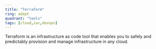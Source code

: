 ```yaml
---
title: "Terraform"
ring: adopt
quadrant: "tools"
tags: [cloud,iac,devops]
---
```


Terraform is an infrastructure as code tool that enables you to safely and predictably provision and manage infrastructure in any cloud.
